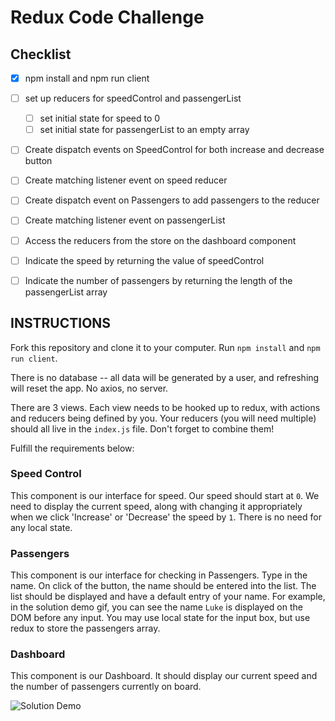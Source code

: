 # Redux Code Challenge

## Checklist
- [x] npm install and npm run client
- [ ] set up reducers for speedControl and passengerList
    - [ ] set initial state for speed to 0
    - [ ] set initial state for passengerList to an empty array
- [ ] Create dispatch events on SpeedControl for both increase and decrease button
- [ ] Create matching listener event on speed reducer
- [ ] Create dispatch event on Passengers to add passengers to the reducer 
- [ ] Create matching listener event on passengerList
- [ ] Access the reducers from the store on the dashboard component
- [ ] Indicate the speed by returning the value of speedControl
- [ ] Indicate the number of passengers by returning the length of the passengerList array


## INSTRUCTIONS
Fork this repository and clone it to your computer. Run `npm install` and `npm run client`.

There is no database -- all data will be generated by a user, and refreshing will reset the app. No axios, no server.

There are 3 views. Each view needs to be hooked up to redux, with actions and reducers being defined by you. Your reducers (you will need multiple) should all live in the `index.js` file. Don't forget to combine them!

Fulfill the requirements below:

### Speed Control

This component is our interface for speed. Our speed should start at `0`. We need to display the current speed, along with changing it appropriately when we click 'Increase' or 'Decrease' the speed by `1`. There is no need for any local state.

### Passengers

This component is our interface for checking in Passengers. Type in the name. On click of the button, the name should be entered into the list. The list should be displayed and have a default entry of your name. For example, in the solution demo gif, you can see the name `Luke` is displayed on the DOM before any input. You may use local state for the input box, but use redux to store the passengers array.

### Dashboard

This component is our Dashboard. It should display our current speed and the number of passengers currently on board. 

![Solution Demo](solution-demo.gif)
